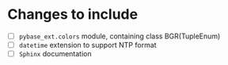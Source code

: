 # Changes to include

- [ ] `pybase_ext.colors` module, containing class BGR(TupleEnum)
- [ ] `datetime` extension to support NTP format
- [ ] `Sphinx` documentation